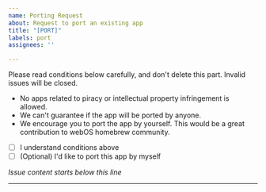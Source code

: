 ```yaml
---
name: Porting Request
about: Request to port an existing app
title: "[PORT]"
labels: port
assignees: ''

---
```


Please read conditions below carefully, and don't delete this part. Invalid issues will be closed.

* No apps related to piracy or intellectual property infringement is allowed.
* We can't guarantee if the app will be ported by anyone.
* We encourage you to port the app by yourself. This would be a great contribution to webOS homebrew community.

- [ ] I understand conditions above
- [ ] (Optional) I'd like to port this app by myself

*Issue content starts below this line*

---
